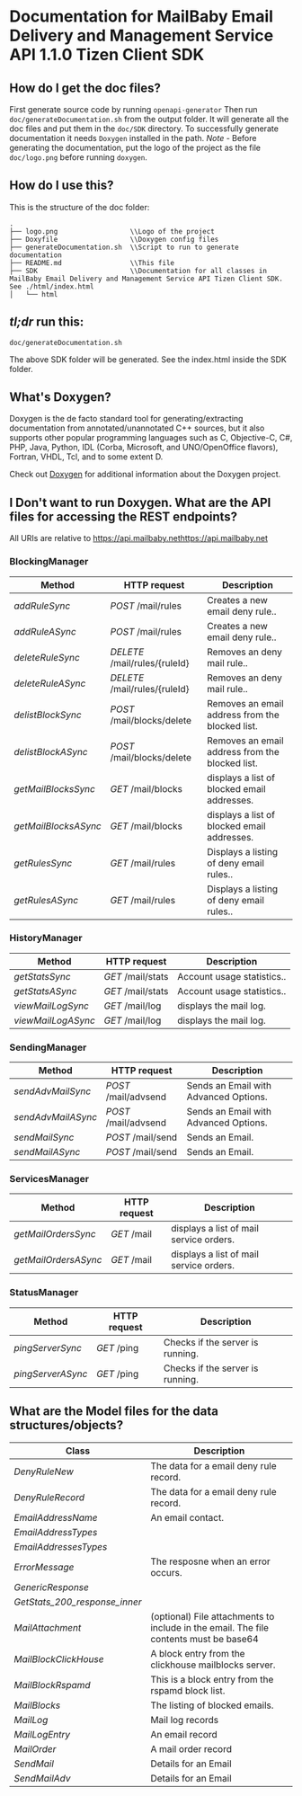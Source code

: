 # Documentation for MailBaby Email Delivery and Management Service API 1.1.0 Tizen Client SDK

## How do I get the doc files?
First generate source code by running `openapi-generator`
Then run `doc/generateDocumentation.sh` from the output folder. It will generate all the doc files and put them in the `doc/SDK` directory.
To successfully generate documentation it needs `Doxygen` installed in the path.
*Note* - Before generating the documentation, put the logo of the project as the file `doc/logo.png` before running `doxygen`.


## How do I use this?
This is the structure of the doc folder:

```
.
├── logo.png                  \\Logo of the project
├── Doxyfile                  \\Doxygen config files
├── generateDocumentation.sh  \\Script to run to generate documentation
├── README.md                 \\This file
├── SDK                       \\Documentation for all classes in MailBaby Email Delivery and Management Service API Tizen Client SDK. See ./html/index.html
│   └── html

```

## *tl;dr* run this:

```
doc/generateDocumentation.sh
```

The above SDK folder will be generated. See the index.html inside the SDK folder.


## What's Doxygen?
Doxygen is the de facto standard tool for generating/extracting documentation from annotated/unannotated C++ sources, but it also supports other popular programming languages such as C, Objective-C, C#, PHP, Java, Python, IDL (Corba, Microsoft, and UNO/OpenOffice flavors), Fortran, VHDL, Tcl, and to some extent D.

Check out [Doxygen](https://www.doxygen.org/) for additional information about the Doxygen project.

## I Don't want to run Doxygen. What are the API files for accessing the REST endpoints?
All URIs are relative to https://api.mailbaby.nethttps://api.mailbaby.net


### BlockingManager
Method | HTTP request | Description
------------- | ------------- | -------------
*addRuleSync* | *POST* /mail/rules | Creates a new email deny rule..
*addRuleASync* | *POST* /mail/rules | Creates a new email deny rule..
*deleteRuleSync* | *DELETE* /mail/rules/{ruleId} | Removes an deny mail rule..
*deleteRuleASync* | *DELETE* /mail/rules/{ruleId} | Removes an deny mail rule..
*delistBlockSync* | *POST* /mail/blocks/delete | Removes an email address from the blocked list.
*delistBlockASync* | *POST* /mail/blocks/delete | Removes an email address from the blocked list.
*getMailBlocksSync* | *GET* /mail/blocks | displays a list of blocked email addresses.
*getMailBlocksASync* | *GET* /mail/blocks | displays a list of blocked email addresses.
*getRulesSync* | *GET* /mail/rules | Displays a listing of deny email rules..
*getRulesASync* | *GET* /mail/rules | Displays a listing of deny email rules..


### HistoryManager
Method | HTTP request | Description
------------- | ------------- | -------------
*getStatsSync* | *GET* /mail/stats | Account usage statistics..
*getStatsASync* | *GET* /mail/stats | Account usage statistics..
*viewMailLogSync* | *GET* /mail/log | displays the mail log.
*viewMailLogASync* | *GET* /mail/log | displays the mail log.


### SendingManager
Method | HTTP request | Description
------------- | ------------- | -------------
*sendAdvMailSync* | *POST* /mail/advsend | Sends an Email with Advanced Options.
*sendAdvMailASync* | *POST* /mail/advsend | Sends an Email with Advanced Options.
*sendMailSync* | *POST* /mail/send | Sends an Email.
*sendMailASync* | *POST* /mail/send | Sends an Email.


### ServicesManager
Method | HTTP request | Description
------------- | ------------- | -------------
*getMailOrdersSync* | *GET* /mail | displays a list of mail service orders.
*getMailOrdersASync* | *GET* /mail | displays a list of mail service orders.


### StatusManager
Method | HTTP request | Description
------------- | ------------- | -------------
*pingServerSync* | *GET* /ping | Checks if the server is running.
*pingServerASync* | *GET* /ping | Checks if the server is running.


## What are the Model files for the data structures/objects?
Class | Description
------------- | -------------
 *DenyRuleNew* | The data for a email deny rule record.
 *DenyRuleRecord* | The data for a email deny rule record.
 *EmailAddressName* | An email contact.
 *EmailAddressTypes* | 
 *EmailAddressesTypes* | 
 *ErrorMessage* | The resposne when an error occurs.
 *GenericResponse* | 
 *GetStats_200_response_inner* | 
 *MailAttachment* | (optional) File attachments to include in the email.  The file contents must be base64
 *MailBlockClickHouse* | A block entry from the clickhouse mailblocks server.
 *MailBlockRspamd* | This is a block entry from the rspamd block list.
 *MailBlocks* | The listing of blocked emails.
 *MailLog* | Mail log records
 *MailLogEntry* | An email record
 *MailOrder* | A mail order record
 *SendMail* | Details for an Email
 *SendMailAdv* | Details for an Email

